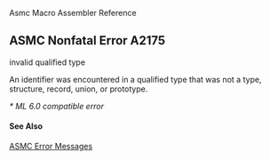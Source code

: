 Asmc Macro Assembler Reference

## ASMC Nonfatal Error A2175

invalid qualified type

An identifier was encountered in a qualified type that was not a type, structure, record, union, or prototype.

_* ML 6.0 compatible error_

#### See Also

[ASMC Error Messages](readme.md)